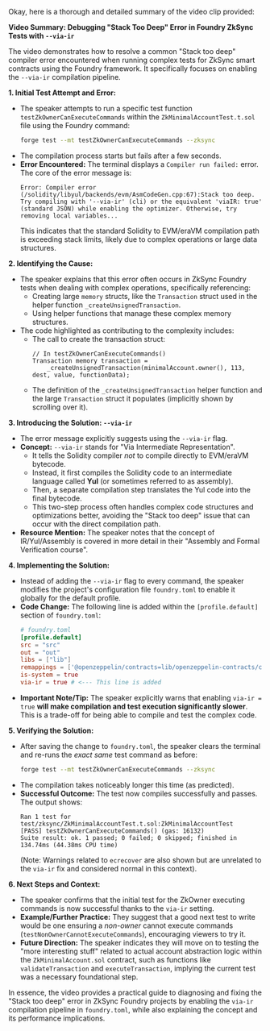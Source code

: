 Okay, here is a thorough and detailed summary of the video clip provided:

**Video Summary: Debugging "Stack Too Deep" Error in Foundry ZkSync Tests with `--via-ir`**

The video demonstrates how to resolve a common "Stack too deep" compiler error encountered when running complex tests for ZkSync smart contracts using the Foundry framework. It specifically focuses on enabling the `--via-ir` compilation pipeline.

**1. Initial Test Attempt and Error:**

*   The speaker attempts to run a specific test function `testZkOwnerCanExecuteCommands` within the `ZkMinimalAccountTest.t.sol` file using the Foundry command:
    ```bash
    forge test --mt testZkOwnerCanExecuteCommands --zksync
    ```
*   The compilation process starts but fails after a few seconds.
*   **Error Encountered:** The terminal displays a `Compiler run failed:` error. The core of the error message is:
    ```
    Error: Compiler error (/solidity/libyul/backends/evm/AsmCodeGen.cpp:67):Stack too deep. Try compiling with '--via-ir' (cli) or the equivalent 'viaIR: true' (standard JSON) while enabling the optimizer. Otherwise, try removing local variables...
    ```
    This indicates that the standard Solidity to EVM/eraVM compilation path is exceeding stack limits, likely due to complex operations or large data structures.

**2. Identifying the Cause:**

*   The speaker explains that this error often occurs in ZkSync Foundry tests when dealing with complex operations, specifically referencing:
    *   Creating large `memory` structs, like the `Transaction` struct used in the helper function `_createUnsignedTransaction`.
    *   Using helper functions that manage these complex memory structures.
*   The code highlighted as contributing to the complexity includes:
    *   The call to create the transaction struct:
        ```solidity
        // In testZkOwnerCanExecuteCommands()
        Transaction memory transaction = 
            _createUnsignedTransaction(minimalAccount.owner(), 113, dest, value, functionData); 
        ```
    *   The definition of the `_createUnsignedTransaction` helper function and the large `Transaction` struct it populates (implicitly shown by scrolling over it).

**3. Introducing the Solution: `--via-ir`**

*   The error message explicitly suggests using the `--via-ir` flag.
*   **Concept:** `--via-ir` stands for "Via Intermediate Representation".
    *   It tells the Solidity compiler *not* to compile directly to EVM/eraVM bytecode.
    *   Instead, it first compiles the Solidity code to an intermediate language called **Yul** (or sometimes referred to as assembly).
    *   Then, a separate compilation step translates the Yul code into the final bytecode.
    *   This two-step process often handles complex code structures and optimizations better, avoiding the "Stack too deep" issue that can occur with the direct compilation path.
*   **Resource Mention:** The speaker notes that the concept of IR/Yul/Assembly is covered in more detail in their "Assembly and Formal Verification course".

**4. Implementing the Solution:**

*   Instead of adding the `--via-ir` flag to every command, the speaker modifies the project's configuration file `foundry.toml` to enable it globally for the default profile.
*   **Code Change:** The following line is added within the `[profile.default]` section of `foundry.toml`:
    ```toml
    # foundry.toml
    [profile.default]
    src = "src"
    out = "out"
    libs = ["lib"]
    remappings = ['@openzeppelin/contracts=lib/openzeppelin-contracts/contracts']
    is-system = true 
    via-ir = true # <--- This line is added
    ```
*   **Important Note/Tip:** The speaker explicitly warns that enabling `via-ir = true` **will make compilation and test execution significantly slower**. This is a trade-off for being able to compile and test the complex code.

**5. Verifying the Solution:**

*   After saving the change to `foundry.toml`, the speaker clears the terminal and re-runs the *exact same* test command as before:
    ```bash
    forge test --mt testZkOwnerCanExecuteCommands --zksync
    ```
*   The compilation takes noticeably longer this time (as predicted).
*   **Successful Outcome:** The test now compiles successfully and passes. The output shows:
    ```
    Ran 1 test for test/zksync/ZkMinimalAccountTest.t.sol:ZkMinimalAccountTest
    [PASS] testZkOwnerCanExecuteCommands() (gas: 16132)
    Suite result: ok. 1 passed; 0 failed; 0 skipped; finished in 134.74ms (44.38ms CPU time) 
    ```
    (Note: Warnings related to `ecrecover` are also shown but are unrelated to the `via-ir` fix and considered normal in this context).

**6. Next Steps and Context:**

*   The speaker confirms that the initial test for the ZkOwner executing commands is now successful thanks to the `via-ir` setting.
*   **Example/Further Practice:** They suggest that a good next test to write would be one ensuring a *non-owner* cannot execute commands (`testNonOwnerCannotExecuteCommands`), encouraging viewers to try it.
*   **Future Direction:** The speaker indicates they will move on to testing the "more interesting stuff" related to actual account abstraction logic within the `ZkMinimalAccount.sol` contract, such as functions like `validateTransaction` and `executeTransaction`, implying the current test was a necessary foundational step.

In essence, the video provides a practical guide to diagnosing and fixing the "Stack too deep" error in ZkSync Foundry projects by enabling the `via-ir` compilation pipeline in `foundry.toml`, while also explaining the concept and its performance implications.